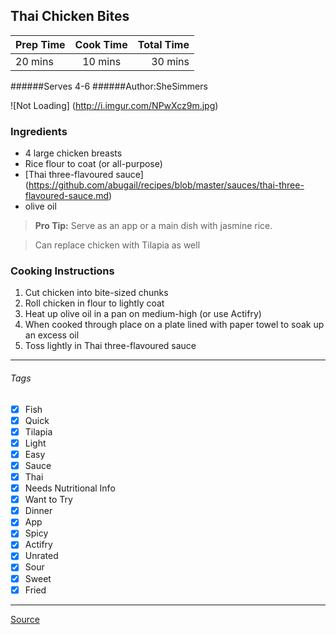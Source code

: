 ## Thai Chicken Bites

| Prep Time  | Cook Time    | Total Time  |
| ---------- |:------------:| -----------:|
| 20 mins    | 10 mins      | 30 mins     |


######Serves 4-6
######Author:SheSimmers

![Not Loading] (http://i.imgur.com/NPwXcz9m.jpg)

### Ingredients

* 4 large chicken breasts
* Rice flour to coat (or all-purpose)
* [Thai three-flavoured sauce] (https://github.com/abugail/recipes/blob/master/sauces/thai-three-flavoured-sauce.md)
* olive oil


> **Pro Tip:** Serve as an app or a main dish with jasmine rice.

> Can replace chicken with Tilapia as well

### Cooking Instructions

1. Cut chicken into bite-sized chunks
2. Roll chicken in flour to lightly coat
3. Heat up olive oil in a pan on medium-high (or use Actifry)
4. When cooked through place on a plate lined with paper towel to soak up an excess oil 
5. Toss lightly in Thai three-flavoured sauce


---

###### Tags
- [x] Fish
- [x] Quick
- [x] Tilapia
- [x] Light
- [x] Easy
- [x] Sauce
- [x] Thai
- [x] Needs Nutritional Info
- [x] Want to Try
- [x] Dinner
- [x] App
- [x] Spicy
- [x] Actifry
- [x] Unrated
- [x] Sour
- [x] Sweet
- [x] Fried

---

[Source](http://shesimmers.com/2011/03/thai-three-flavored-sauce-newbie.html)


